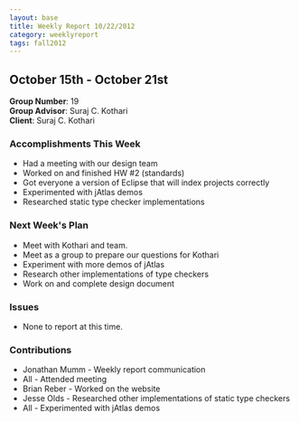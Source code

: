 ```yaml
---
layout: base
title: Weekly Report 10/22/2012
category: weeklyreport
tags: fall2012
---
```


## October 15th - October 21st

**Group Number**: 19  
**Group Advisor**: Suraj C. Kothari  
**Client**: Suraj C. Kothari  

### Accomplishments This Week

* Had a meeting with our design team
* Worked on and finished HW #2 (standards)
* Got everyone a version of Eclipse that will index projects correctly
* Experimented with jAtlas demos
* Researched static type checker implementations

### Next Week's Plan

* Meet with Kothari and team.
* Meet as a group to prepare our questions for Kothari
* Experiment with more demos of jAtlas
* Research other implementations of type checkers
* Work on and complete design document

### Issues

* None to report at this time.

### Contributions

* Jonathan Mumm - Weekly report communication
* All - Attended meeting
* Brian Reber - Worked on the website
* Jesse Olds - Researched other implementations of static type checkers
* All - Experimented with jAtlas demos
